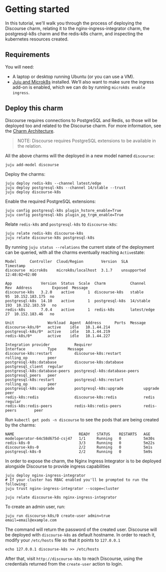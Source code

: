 # Getting started

In this tutorial, we'll walk you through the process of deploying the Discourse charm, relating it to the nginx-ingress-integrator charm, the postgresql-k8s charm and the redis-k8s charm, and inspecting the kubernetes resources created.

## Requirements

You will need:

* A laptop or desktop running Ubuntu (or you can use a VM).
* [Juju and Microk8s](https://juju.is/docs/olm/microk8s) installed. We’ll also want to make sure the ingress add-on is enabled, which we can do by running `microk8s enable ingress`.

## Deploy this charm

Discourse requires connections to PostgreSQL and Redis, so those will be deployed too and related to the Discourse charm. For more information, see the [Charm Architecture](https://charmhub.io/discourse-k8s/docs/charm-architecture).

> NOTE: Discourse requires PostgreSQL extensions to be available in the relation.

All the above charms will the deployed in a new model named `discourse`:

```
juju add-model discourse
```

Deploy the charms:
```
juju deploy redis-k8s --channel latest/edge
juju deploy postgresql-k8s --channel 14/stable --trust
juju deploy discourse-k8s
```

Enable the required PostgreSQL extensions:
```
juju config postgresql-k8s plugin_hstore_enable=True
juju config postgresql-k8s plugin_pg_trgm_enable=True
```

Relate `redis-k8s` and `postgresql-k8s` to `discourse-k8s`:
```
juju relate redis-k8s discourse-k8s
juju relate discourse-k8s postgresql-k8s
```

By running `juju status --relations` the current state of the deployment can be queried, with all the charms eventually reaching `Active`state:
```
Model      Controller  Cloud/Region        Version  SLA          Timestamp
discourse  microk8s    microk8s/localhost  3.1.7    unsupported  12:48:02+02:00

App             Version  Status  Scale  Charm           Channel      Rev  Address         Exposed  Message
discourse-k8s   3.2.0    active      1  discourse-k8s   stable        95  10.152.183.175  no       
postgresql-k8s  14.10    active      1  postgresql-k8s  14/stable    193  10.152.183.59   no       
redis-k8s       7.0.4    active      1  redis-k8s       latest/edge   27  10.152.183.46   no       

Unit               Workload  Agent  Address      Ports  Message
discourse-k8s/0*   active    idle   10.1.44.214         
postgresql-k8s/0*  active    idle   10.1.44.219         
redis-k8s/0*       active    idle   10.1.44.227         

Integration provider           Requirer                       Interface          Type     Message
discourse-k8s:restart          discourse-k8s:restart          rolling_op         peer     
postgresql-k8s:database        discourse-k8s:database         postgresql_client  regular  
postgresql-k8s:database-peers  postgresql-k8s:database-peers  postgresql_peers   peer     
postgresql-k8s:restart         postgresql-k8s:restart         rolling_op         peer     
postgresql-k8s:upgrade         postgresql-k8s:upgrade         upgrade            peer     
redis-k8s:redis                discourse-k8s:redis            redis              regular  
redis-k8s:redis-peers          redis-k8s:redis-peers          redis-peers        peer     
```

Run `kubectl get pods -n discourse` to see the pods that are being created by the charms:
```
NAME                             READY   STATUS    RESTARTS   AGE
modeloperator-64c58d675d-csj47   1/1     Running   0          5m30s
redis-k8s-0                      3/3     Running   0          5m22s
discourse-k8s-0                  2/2     Running   0          5m1s
postgresql-k8s-0                 2/2     Running   0          5m9s
```

In order to expose the charm, the Nginx Ingress Integrator is to be deployed alongside Discourse to provide ingress capabilities

```
juju deploy nginx-ingress-integrator
# If your cluster has RBAC enabled you'll be prompted to run the following:
juju trust nginx-ingress-integrator --scope=cluster

juju relate discourse-k8s nginx-ingress-integrator
```

To create an admin user, run:
```
juju run discourse-k8s/0 create-user admin=true email=email@example.com
```
The command will return the password of the created user. Discourse will be deployed with `discourse-k8s` as default hostname. In order to reach it, modify your `/etc/hosts` file so that it points to `127.0.0.1`

`echo 127.0.0.1 discourse-k8s >> /etc/hosts`

After that, visit `http://discourse-k8s` to reach Discourse, using the credentials returned from the `create-user` action to login.
